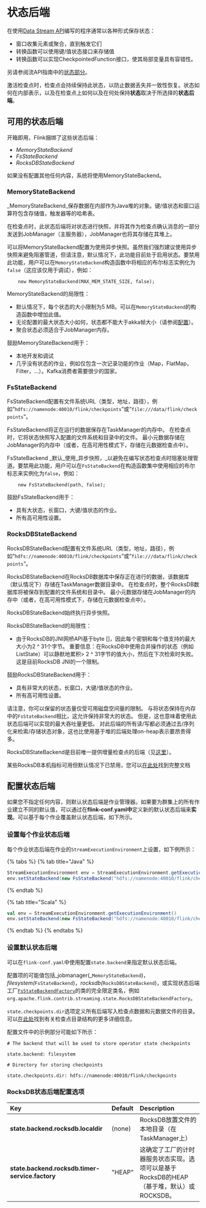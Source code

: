 # 状态后端

在使用[Data Stream API](https://ci.apache.org/projects/flink/flink-docs-release-1.7/dev/datastream_api.html)编写的程序通常以各种形式保存状态：

* 窗口收集元素或聚合，直到触发它们
* 转换函数可以使用键/值状态接口来存储值
* 转换函数可以实现CheckpointedFunction接口，使其局部变量具有容错性。

另请参阅流API指南中的[状态部分](https://ci.apache.org/projects/flink/flink-docs-release-1.7/dev/stream/state/index.html)。

激活检查点时，检查点会持续保持此状态，以防止数据丢失并一致性恢复。状态如何在内部表示，以及在检查点上如何以及在何处保持**状态**取决于所选择的**状态后端**。

## 可用的状态后端

开箱即用，Flink捆绑了这些状态后端：

* _MemoryStateBackend_
* _FsStateBackend_
* _RocksDBStateBackend_

如果没有配置其他任何内容，系统将使用MemoryStateBackend。

### MemoryStateBackend

_MemoryStateBackend_保存数据在内部作为Java堆的对象。键/值状态和窗口运算符包含存储值，触发器等的哈希表。

在检查点时，此状态后端将对状态进行快照，并将其作为检查点确认消息的一部分发送到JobManager（主服务器），JobManager也将其存储在其堆上。

可以将MemoryStateBackend配置为使用异步快照。虽然我们强烈建议使用异步快照来避免阻塞管道，但请注意，默认情况下，此功能目前处于启用状态。要禁用此功能，用户可以在`MemoryStateBackend`构造函数中将相应的布尔标志实例化为`false`（这应该仅用于调试），例如：

```text
    new MemoryStateBackend(MAX_MEM_STATE_SIZE, false);
```

MemoryStateBackend的局限性：

* 默认情况下，每个状态的大小限制为5 MB。可以在`MemoryStateBackend`的构造函数中增加此值。
* 无论配置的最大状态大小如何，状态都不能大于akka帧大小（请参阅[配置](https://ci.apache.org/projects/flink/flink-docs-release-1.7/ops/config.html)）。
* 聚合状态必须适合于JobManager内存。

鼓励MemoryStateBackend用于：

* 本地开发和调试
* 几乎没有状态的作业，例如仅包含一次记录功能的作业（Map，FlatMap，Filter，...）。Kafka消费者需要很少的国家。

### FsStateBackend

FsStateBackend配置有文件系统URL（类型，地址，路径），例如“`hdfs://namenode:40010/flink/checkpoints`”或“`file:///data/flink/checkpoints`”。

FsStateBackend将正在运行的数据保存在TaskManager的内存中。 在检查点时，它将状态快照写入配置的文件系统和目录中的文件。 最小元数据存储在JobManager的内存中（或者，在高可用性模式下，存储在元数据检查点中）。

FsStateBackend _默认_使用_异步快照，_以避免在编写状态检查点时阻塞处理管道。要禁用此功能，用户可以在`FsStateBackend`在构造函数集中使用相应的布尔标志来实例化为`false`，例如：

```text
    new FsStateBackend(path, false);
```

鼓励FsStateBackend用于：

* 具有大状态，长窗口，大键/值状态的作业。
* 所有高可用性设置。

### RocksDBStateBackend

RocksDBStateBackend配置有文件系统URL（类型，地址，路径），例如“`hdfs://namenode:40010/flink/checkpoints`”或“`file:///data/flink/checkpoints`”。

RocksDBStateBackend在RocksDB数据库中保存正在进行的数据，该数据库（默认情况下）存储在TaskManager数据目录中。 在检查点时，整个RocksDB数据库将被保存到配置的文件系统和目录中。 最小元数据存储在JobManager的内存中（或者，在高可用性模式下，存储在元数据检查点中）。

RocksDBStateBackend始终执行异步快照。

RocksDBStateBackend的局限性：

* 由于RocksDB的JNI网桥API基于byte \[\]，因此每个密钥和每个值支持的最大大小为2 ^ 31个字节。 重要信息：在RocksDB中使用合并操作的状态（例如ListState）可以静默地累积&gt; 2 ^ 31字节的值大小，然后在下次检索时失败。 这是目前RocksDB JNI的一个限制。

鼓励RocksDBStateBackend用于：

* 具有非常大的状态，长窗口，大键/值状态的作业。
* 所有高可用性设置。

请注意，你可以保留的状态量仅受可用磁盘空间量的限制。 与将状态保持在内存中的`FsStateBackend`相比，这允许保持非常大的状态。 但是，这也意味着使用此状态后端可以实现的最大吞吐量更低。 对此后端的所有读/写都必须通过去/序列化来检索/存储状态对象，这也比使用基于堆的后端处理on-heap表示要昂贵得多。

RocksDBStateBackend是目前唯一提供增量检查点的后端（见[这里](https://ci.apache.org/projects/flink/flink-docs-release-1.7/ops/state/large_state_tuning.html)）。

某些RocksDB本机指标可用但默认情况下已禁用，您可以[在此处](https://ci.apache.org/projects/flink/flink-docs-release-1.7/ops/config.html#rocksdb-native-metrics)找到完整文档

## 配置状态后端

如果您不指定任何内容，则默认状态后端是作业管理器。如果要为群集上的所有作业建立不同的默认值，可以通过在**flink-conf.yaml中**定义新的默认状态后端来**实现**。可以基于每个作业覆盖默认状态后端，如下所示。

### 设置每个作业状态后端

每个作业状态后端在作业的`StreamExecutionEnvironment`上设置，如下例所示：

{% tabs %}
{% tab title="Java" %}
```java
StreamExecutionEnvironment env = StreamExecutionEnvironment.getExecutionEnvironment();
env.setStateBackend(new FsStateBackend("hdfs://namenode:40010/flink/checkpoints"));
```
{% endtab %}

{% tab title="Scala" %}
```scala
val env = StreamExecutionEnvironment.getExecutionEnvironment()
env.setStateBackend(new FsStateBackend("hdfs://namenode:40010/flink/checkpoints"))
```
{% endtab %}
{% endtabs %}

### 设置默认状态后端

可以在`flink-conf.yaml`中使用配置`state.backend`来指定默认状态后端。

配置项的可能值包括_jobmanager\(_`MemoryStateBackend`\)，_filesystem\(_`FsStateBackend`\)，_rocksdb\(_`RocksDBStateBackend`\)，或实现状态后端工厂[`FsStateBackendFactory`](https://github.com/apache/flink/blob/master/flink-runtime/src/main/java/org/apache/flink/runtime/state/filesystem/FsStateBackendFactory.java)的类的完全限定类名，例如`org.apache.flink.contrib.streaming.state.RocksDBStateBackendFactory`。

`state.checkpoints.dir`选项定义所有后端写入检查点数据和元数据文件的目录。可以[在此处](https://ci.apache.org/projects/flink/flink-docs-release-1.7/ops/state/checkpoints.html#directory-structure)找到有关检查点目录结构的更多详细信息。

配置文件中的示例部分可能如下所示：

```text
# The backend that will be used to store operator state checkpoints

state.backend: filesystem

# Directory for storing checkpoints

state.checkpoints.dir: hdfs://namenode:40010/flink/checkpoints
```

### **RocksDB状态后端配置选项**

| Key | Default | Description |
| :--- | :--- | :--- |
| **state.backend.rocksdb.localdir** | \(none\) | RocksDB放置文件的本地目录（在TaskManager上） |
| **state.backend.rocksdb.timer-service.factory** | "HEAP" | 这确定了工厂的计时器服务状态实现。选项可以是基于RocksDB的HEAP（基于堆，默认）或ROCKSDB。 |


